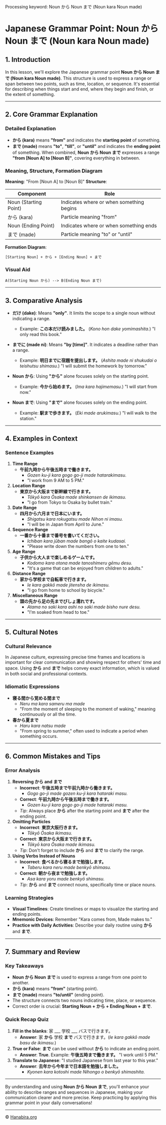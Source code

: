 Processing keyword: Noun から Noun まで (Noun kara Noun made)
# Japanese Grammar Point: Noun から Noun まで (Noun kara Noun made)


## 1. Introduction
In this lesson, we'll explore the Japanese grammar point **Noun から Noun まで (Noun kara Noun made)**. This structure is used to express a range or span between two points, such as time, location, or sequence. It's essential for describing when things start and end, where they begin and finish, or the extent of something.

---
## 2. Core Grammar Explanation
### Detailed Explanation
- **から (kara)** means **"from"** and indicates the **starting point** of something.
- **まで (made)** means **"to"**, **"till"**, or **"until"** and indicates the **ending point** of something.
When combined, **Noun から Noun まで** expresses a range **"from [Noun A] to [Noun B]"**, covering everything in between.
### Meaning, Structure, Formation Diagram
**Meaning**: "From [Noun A] to [Noun B]"
**Structure**:

| **Component**         |            **Role**            |
|-----------------------|--------------------------------|
| Noun (Starting Point) | Indicates where or when something begins |
| から (kara)           | Particle meaning "from"        |
| Noun (Ending Point)   | Indicates where or when something ends   |
| まで (made)           | Particle meaning "to" or "until"         |

**Formation Diagram**:
```
[Starting Noun] + から + [Ending Noun] + まで
```
### Visual Aid
```
A(Starting Noun から) --> B(Ending Noun まで)
```
---
## 3. Comparative Analysis
- **だけ (dake)**: Means **"only"**. It limits the scope to a single noun without indicating a range.
  - Example: **この本だけ読みました。** (*Kono hon dake yomimashita.*) "I only read this book."
  
- **までに (made ni)**: Means **"by [time]"**. It indicates a deadline rather than a range.
  - Example: **明日までに宿題を提出します。** (*Ashita made ni shukudai o teishutsu shimasu.*) "I will submit the homework by tomorrow."
- **Noun から**: Using **"から"** alone focuses solely on the starting point.
  - Example: **今から始めます。** (*Ima kara hajimemasu.*) "I will start from now."
- **Noun まで**: Using **"まで"** alone focuses solely on the ending point.
  - Example: **駅まで歩きます。** (*Eki made arukimasu.*) "I will walk to the station."
---
## 4. Examples in Context
### Sentence Examples
1. **Time Range**
   - **午前九時から午後五時まで働きます。**
     - *Gozen ku-ji kara gogo go-ji made hatarakimasu.*
     - "I work from 9 AM to 5 PM."
2. **Location Range**
   - **東京から大阪まで新幹線で行きます。**
     - *Tōkyō kara Ōsaka made shinkansen de ikimasu.*
     - "I go from Tokyo to Osaka by bullet train."
3. **Date Range**
   - **四月から六月まで日本にいます。**
     - *Shigatsu kara rokugatsu made Nihon ni imasu.*
     - "I will be in Japan from April to June."
4. **Sequence Range**
   - **一番から十番まで番号を書いてください。**
     - *Ichiban kara jūban made bangō o kaite kudasai.*
     - "Please write down the numbers from one to ten."
5. **Age Range**
   - **子供から大人まで楽しめるゲームです。**
     - *Kodomo kara otona made tanoshimeru gēmu desu.*
     - "It's a game that can be enjoyed from children to adults."
6. **Distance Range**
   - **家から学校まで自転車で行きます。**
     - *Ie kara gakkō made jitensha de ikimasu.*
     - "I go from home to school by bicycle."
7. **Miscellaneous Range**
   - **頭の先から足の先までびしょ濡れです。**
     - *Atama no saki kara ashi no saki made bisho nure desu.*
     - "I'm soaked from head to toe."
---
## 5. Cultural Notes
### Cultural Relevance
In Japanese culture, expressing precise time frames and locations is important for clear communication and showing respect for others' time and space. Using **から** and **まで** helps convey exact information, which is valued in both social and professional contexts.
### Idiomatic Expressions
- **寝る間から覚める間まで**
  - *Neru ma kara sameru ma made*
  - "From the moment of sleeping to the moment of waking," meaning continuously or all the time.
- **春から夏まで**
  - *Haru kara natsu made*
  - "From spring to summer," often used to indicate a period when something occurs.
---
## 6. Common Mistakes and Tips
### Error Analysis
1. **Reversing から and まで**
   - **Incorrect**: **午後五時まで午前九時から働きます。**
     - *Gogo go-ji made gozen ku-ji kara hataraki masu.*
   - **Correct**: **午前九時から午後五時まで働きます。**
     - *Gozen ku-ji kara gogo go-ji made hataraki masu.*
   - *Tip*: Always place **から** after the starting point and **まで** after the ending point.
2. **Omitting Particles**
   - **Incorrect**: **東京大阪行きます。**
     - *Tōkyō Ōsaka ikimasu.*
   - **Correct**: **東京から大阪まで行きます。**
     - *Tōkyō kara Ōsaka made ikimasu.*
   - *Tip*: Don't forget to include **から** and **まで** to clarify the range.
3. **Using Verbs Instead of Nouns**
   - **Incorrect**: **食べるから寝るまで勉強します。**
     - *Taberu kara neru made benkyō shimasu.*
   - **Correct**: **朝から夜まで勉強します。**
     - *Asa kara yoru made benkyō shimasu.*
   - *Tip*: **から** and **まで** connect nouns, specifically time or place nouns.
### Learning Strategies
- **Visual Timelines**: Create timelines or maps to visualize the starting and ending points.
- **Mnemonic Devices**: Remember "Kara comes from, Made makes to."
- **Practice with Daily Activities**: Describe your daily routine using **から** and **まで**.
---
## 7. Summary and Review
### Key Takeaways
- **Noun から Noun まで** is used to express a range from one point to another.
- **から (kara)** means **"from"** (starting point).
- **まで (made)** means **"to/until"** (ending point).
- The structure connects two nouns indicating time, place, or sequence.
- Correct order is crucial: **Starting Noun + から + Ending Noun + まで**.
### Quick Recap Quiz
1. **Fill in the blanks**: 家 ___ 学校 ___ バスで行きます。
   - **Answer**: 家 **から** 学校 **まで** バスで行きます。(*Ie kara gakkō made basu de ikimasu.*)
2. **True or False**: **まで** can be used without **から** to indicate an ending point.
   - **Answer**: **True**. Example: **午後五時まで働きます。** "I work until 5 PM."
3. **Translate to Japanese**: "I studied Japanese from last year to this year."
   - **Answer**: **去年から今年まで日本語を勉強しました。**
     - *Kyonen kara kotoshi made Nihongo o benkyō shimashita.*
---
By understanding and using **Noun から Noun まで**, you'll enhance your ability to describe ranges and sequences in Japanese, making your communication clearer and more precise. Keep practicing by applying this grammar point in your daily conversations!


---

© [Hanabira.org](https://hanabira.org)
